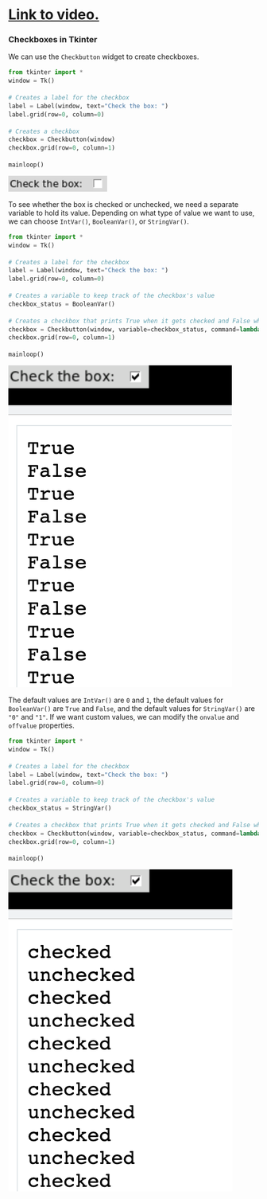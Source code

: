 # [Link to video.](https://www.youtube.com/watch?v=G9CK7WI_SyM&list=PLVD25niNi0BnsKwMvXId8jFMXxC1wUbko)

### Checkboxes in Tkinter

We can use the `Checkbutton` widget to create checkboxes.

```python
from tkinter import *
window = Tk()

# Creates a label for the checkbox
label = Label(window, text="Check the box: ")
label.grid(row=0, column=0)

# Creates a checkbox
checkbox = Checkbutton(window)
checkbox.grid(row=0, column=1)

mainloop()
```

![](../Images/tk_checkbox_1_.png)

To see whether the box is checked or unchecked, we need a separate variable to hold its value. Depending on what type of value we want to use, we can choose `IntVar()`, `BooleanVar()`, or `StringVar()`.

```python
from tkinter import *
window = Tk()

# Creates a label for the checkbox
label = Label(window, text="Check the box: ")
label.grid(row=0, column=0)

# Creates a variable to keep track of the checkbox's value
checkbox_status = BooleanVar()

# Creates a checkbox that prints True when it gets checked and False when it gets unchecked
checkbox = Checkbutton(window, variable=checkbox_status, command=lambda: print(checkbox_status.get()))
checkbox.grid(row=0, column=1)

mainloop()
```

![](../Images/tk_checkbox_2_.png)

The default values are `IntVar()` are `0` and `1`, the default values for `BooleanVar()` are `True` and `False`, and the default values for `StringVar()` are `"0"` and `"1"`. If we want custom values, we can modify the `onvalue` and `offvalue` properties.

```python
from tkinter import *
window = Tk()

# Creates a label for the checkbox
label = Label(window, text="Check the box: ")
label.grid(row=0, column=0)

# Creates a variable to keep track of the checkbox's value
checkbox_status = StringVar()

# Creates a checkbox that prints True when it gets checked and False when it gets unchecked
checkbox = Checkbutton(window, variable=checkbox_status, command=lambda: print(checkbox_status.get()), onvalue="checked", offvalue="unchecked")
checkbox.grid(row=0, column=1)

mainloop()
```

![](../Images/tk_checkbox_3_.png)

